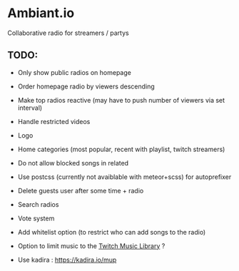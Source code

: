 # Ambiant.io
Collaborative radio for streamers / partys

## TODO:

* Only show public radios on homepage
* Order homepage radio by viewers descending
* Make top radios reactive (may have to push number of viewers via set interval)
* Handle restricted videos
* Logo
* Home categories (most popular, recent with playlist, twitch streamers)
* Do not allow blocked songs in related
* Use postcss (currently not avaiblable with meteor+scss) for autoprefixer
* Delete guests user after some time + radio
* Search radios

* Vote system
* Add whitelist option (to restrict who can add songs to the radio)
* Option to limit music to the [Twitch Music Library](http://music.twitch.tv/) ?
* Use kadira : https://kadira.io/mup
